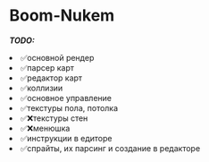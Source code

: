 # Boom-Nukem

***TODO:***
<li> 
✅основной рендер
<li> 
✅парсер карт
<li> 
✅редактор карт
<li> 
✅коллизии
<li> 
✅основное управление
<li> 
✅текстуры пола, потолка
<li> 
✅❌текстуры стен
<li> 
✅❌менюшка
<li> 
✅инструкции в едиторе
<li> 
✅спрайты, их парсинг и создание в редакторе
